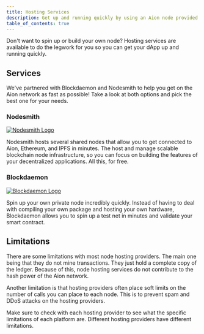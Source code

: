 ```yaml
---
title: Hosting Services
description: Get up and running quickly by using an Aion node provided by a hosting service. There's no need to install anything or set up any software. Just grab a URL and you're good to go. There are two services currently offering free nodes for you to use, Blockdaemon and Nodesmith.
table_of_contents: true
---
```


Don't want to spin up or build your own node? Hosting services are available to do the legwork for you so you can get your dApp up and running quickly.

## Services

We've partnered with Blockdaemon and Nodesmith to help you get on the Aion network as fast as possible! Take a look at both options and pick the best one for your needs.

### Nodesmith

[![Nodesmith Logo](https://raw.githubusercontent.com/aionnetwork/docs/master/developers/nodes/images/nodesmith-logo.png)](https://nodesmith.io/)

Nodesmith hosts several shared nodes that allow you to get connected to Aion, Ethereum, and IPFS in minutes. The host and manage scalable blockchain node infrastructure, so you can focus on building the features of your decentralized applications. All this, for free.

### Blockdaemon

[![Blockdaemon Logo](https://raw.githubusercontent.com/aionnetwork/docs/master/developers/nodes/images/blockdaemon-logo.png)](https://blockdaemon.com/)

Spin up your own private node incredibly quickly. Instead of having to deal with compiling your own package and hosting your own hardware, Blockdaemon allows you to spin up a test net in minutes and validate your smart contract.

## Limitations

There are some limitations with most node hosting providers. The main one being that they do not mine transactions. They just hold a complete copy of the ledger. Because of this, node hosting services do not contribute to the hash power of the Aion network.

Another limitation is that hosting providers often place soft limits on the number of calls you can place to each node. This is to prevent spam and DDoS attacks on the hosting providers.

Make sure to check with each hosting provider to see what the specific limitations of each platform are. Different hosting providers have different limitations.
